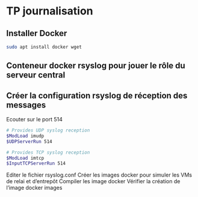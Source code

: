# TP journalisation

## Installer Docker

```bash
sudo apt install docker wget
```

## Conteneur docker rsyslog pour jouer le rôle du serveur central

## Créer la configuration rsyslog de réception des messages

Ecouter sur le port 514
```bash
# Provides UDP syslog reception
$ModLoad imudp
$UDPServerRun 514

# Provides TCP syslog reception
$ModLoad imtcp
$InputTCPServerRun 514
```

Editer le fichier rsyslog.conf 
Créer les images docker pour simuler les VMs de relai et d’entrepôt
Compiler les image docker
Vérifier la création de l’image
docker images
